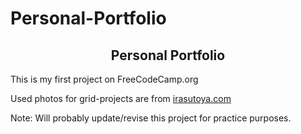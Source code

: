 # Personal-Portfolio
<h2 align="center">Personal Portfolio</h2>
This is my first project on FreeCodeCamp.org

Used photos for grid-projects are from [irasutoya.com](irasutoya.com)

Note: Will probably update/revise this project for practice purposes.